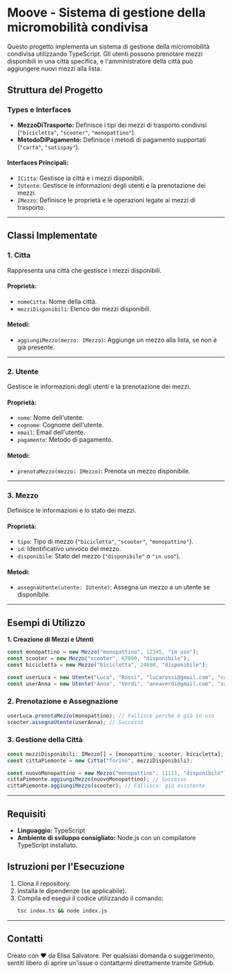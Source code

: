 # Moove - Sistema di gestione della micromobilità condivisa

Questo progetto implementa un sistema di gestione della micromobilità condivisa utilizzando TypeScript. Gli utenti possono prenotare mezzi disponibili in una città specifica, e l'amministratore della città può aggiungere nuovi mezzi alla lista.

## **Struttura del Progetto**

### **Types e Interfaces**

- **MezzoDiTrasporto:** Definisce i tipi dei mezzi di trasporto condivisi (`"bicicletta"`, `"scooter"`, `"monopattino"`).
- **MetodoDiPagamento:** Definisce i metodi di pagamento supportati (`"carta"`, `"satispay"`).

#### **Interfaces Principali:**

- `ICitta`: Gestisce la città e i mezzi disponibili.
- `IUtente`: Gestisce le informazioni degli utenti e la prenotazione dei mezzi.
- `IMezzo`: Definisce le proprietà e le operazioni legate ai mezzi di trasporto.

---

## **Classi Implementate**

### **1. Citta**

Rappresenta una città che gestisce i mezzi disponibili.

#### Proprietà:

- `nomeCitta`: Nome della città.
- `mezziDisponibili`: Elenco dei mezzi disponibili.

#### Metodi:

- `aggiungiMezzo(mezzo: IMezzo)`: Aggiunge un mezzo alla lista, se non è già presente.

---

### **2. Utente**

Gestisce le informazioni degli utenti e la prenotazione dei mezzi.

#### Proprietà:

- `nome`: Nome dell'utente.
- `cognome`: Cognome dell'utente.
- `email`: Email dell'utente.
- `pagamento`: Metodo di pagamento.

#### Metodi:

- `prenotaMezzo(mezzo: IMezzo)`: Prenota un mezzo disponibile.

---

### **3. Mezzo**

Definisce le informazioni e lo stato dei mezzi.

#### Proprietà:

- `tipo`: Tipo di mezzo (`"bicicletta"`, `"scooter"`, `"monopattino"`).
- `id`: Identificativo univoco del mezzo.
- `disponibile`: Stato del mezzo (`"disponibile"` o `"in uso"`).

#### Metodi:

- `assegnaUtente(utente: IUtente)`: Assegna un mezzo a un utente se disponibile.

---

## **Esempi di Utilizzo**

**1. Creazione di Mezzi e Utenti**

```typescript
const monopattino = new Mezzo("monopattino", 12345, "in uso");
const scooter = new Mezzo("scooter", 67890, "disponibile");
const bicicletta = new Mezzo("bicicletta", 24680, "disponibile");

const userLuca = new Utente("Luca", "Rossi", "lucarossi@gmail.com", "carta");
const userAnna = new Utente("Anna", "Verdi", "annaverdi@gmail.com", "satispay");
```

### **2. Prenotazione e Assegnazione**

```typescript
userLuca.prenotaMezzo(monopattino); // Fallisce perché è già in uso
scooter.assegnaUtente(userAnna); // Successo
```

### **3. Gestione della Città**

```typescript
const mezziDisponibili: IMezzo[] = [monopattino, scooter, bicicletta];
const cittaPiemonte = new Citta("Torino", mezziDisponibili);

const nuovoMonopattino = new Mezzo("monopattino", 11111, "disponibile");
cittaPiemonte.aggiungiMezzo(nuovoMonopattino); // Successo
cittaPiemonte.aggiungiMezzo(scooter); // Fallisce: già esistente
```

---

## **Requisiti**

- **Linguaggio:** TypeScript
- **Ambiente di sviluppo consigliato:** Node.js con un compilatore TypeScript installato.

## **Istruzioni per l'Esecuzione**

1. Clona il repository.
2. Installa le dipendenze (se applicabile).
3. Compila ed esegui il codice utilizzando il comando:
   ```bash
   tsc index.ts && node index.js
   ```

---

## Contatti

Creato con ❤️ da Elisa Salvatore. Per qualsiasi domanda o suggerimento, sentiti libero di aprire un'issue o contattarmi direttamente tramite GitHub.
